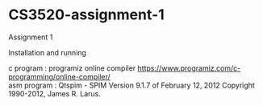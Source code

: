 # CS3520-assignment-1
Assignment 1 

Installation and running              

 c program : programiz online compiler https://www.programiz.com/c-programming/online-compiler/             
 asm program : Qtspim - SPIM Version 9.1.7 of February 12, 2012         Copyright 1990-2012, James R. Larus.
 
